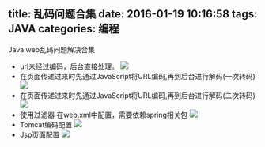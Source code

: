 title: 乱码问题合集
date: 2016-01-19 10:16:58
tags: JAVA
categories: 编程
---

Java web乱码问题解决合集
 - url未经过编码，后台直接处理。
![](http://ww4.sinaimg.cn/large/8a0ce11egw1f04lacwg0vj20bj03c74l.jpg)
 - 在页面传递过来时先通过JavaScript将URL编码,再到后台进行解码(一次转码)
![](http://ww2.sinaimg.cn/large/8a0ce11egw1f04la6pbksj20fi07p3zb.jpg)
 - 在页面传递过来时先通过JavaScript将URL编码,再到后台进行解码(二次转码)
![](http://ww1.sinaimg.cn/large/8a0ce11egw1f04lamasr5j20fi07jjs7.jpg)
 - 使用过滤器
在web.xml中配置，需要依赖spring相关包
![](http://ww4.sinaimg.cn/large/8a0ce11egw1f04lattix7j20fi04w0ti.jpg)
 - Tomcat编码配置
![](http://ww1.sinaimg.cn/large/8a0ce11egw1f04laws904j20fi01pwen.jpg)
 - Jsp页面配置
![](http://ww3.sinaimg.cn/large/8a0ce11egw1f04lazhge8j20fi01oq2x.jpg)

